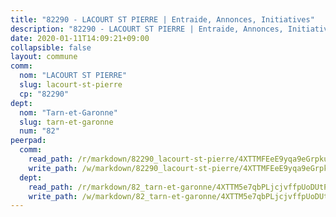 ```yaml
---
title: "82290 - LACOURT ST PIERRE | Entraide, Annonces, Initiatives"
description: "82290 - LACOURT ST PIERRE | Entraide, Annonces, Initiatives"
date: 2020-01-11T14:09:21+09:00
collapsible: false
layout: commune
comm:
  nom: "LACOURT ST PIERRE"
  slug: lacourt-st-pierre
  cp: "82290"
dept:
  nom: "Tarn-et-Garonne"
  slug: tarn-et-garonne
  num: "82"
peerpad:
  comm:
    read_path: /r/markdown/82290_lacourt-st-pierre/4XTTMFEeE9yqa9eGrpku3KDE2vu1Mp6rcJgWKYJC6LLBFUh84
    write_path: /w/markdown/82290_lacourt-st-pierre/4XTTMFEeE9yqa9eGrpku3KDE2vu1Mp6rcJgWKYJC6LLBFUh84-K3TgUhVteqh8uDq56Xy7ZhwjunzbEdiMCuZDHfLze961hKUdG7GV5HEJJHyY3E9QegXdHm6jfYRAuPpmcz9o5E767i9y6PPxu8EA6s9xP7mxe6NfDsTrug85ma2NcaCng36webyJ
  dept:
    read_path: /r/markdown/82_tarn-et-garonne/4XTTM5e7qbPLjcjvffpUoDUtP2wG2E3FWcYHf6gUUcCoWgJmP
    write_path: /w/markdown/82_tarn-et-garonne/4XTTM5e7qbPLjcjvffpUoDUtP2wG2E3FWcYHf6gUUcCoWgJmP-K3TgTpFmMG6qjUFuzWriJrrX4DEDnwQKfHryDgnkoVHySTXtiuM5sAeFAECbvY2TgZUmT1yQzfs1SJt9H1YpW17WQrD6489mtTPCmiSZwM7a8W9tpSgRvaAKPT6DoEi3ParueYPT
---
```


